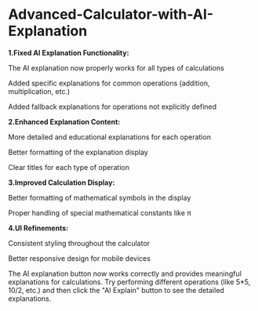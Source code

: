 # Advanced-Calculator-with-AI-Explanation

**1.Fixed AI Explanation Functionality:**

The AI explanation now properly works for all types of calculations

Added specific explanations for common operations (addition, multiplication, etc.)

Added fallback explanations for operations not explicitly defined


**2.Enhanced Explanation Content:**

More detailed and educational explanations for each operation

Better formatting of the explanation display

Clear titles for each type of operation


**3.Improved Calculation Display:**

Better formatting of mathematical symbols in the display

Proper handling of special mathematical constants like π


**4.UI Refinements:**

Consistent styling throughout the calculator

Better responsive design for mobile devices


The AI explanation button now works correctly and provides meaningful explanations for calculations. Try performing different operations (like 5*5, 10/2, etc.) and then click the "AI Explain" button to see the detailed explanations.

